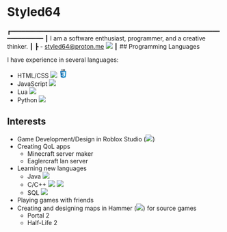 
# Styled64
┏━━━━━━━━━━━━━━━━━━━━━━━━━━━━━━━━━━━━━━━━━━━━━━━━━━━━━━━━━━━━━━━━━━━━
┃  I am a software enthusiast, programmer, and a creative thinker.
┃
┣  - styled64@proton.me <img src="https://seeklogo.com/images/P/proton-mail-logo-31D8CDC79E-seeklogo.com.png" width="20"/>
┃  ## Programming Languages

I have experience in several languages:
- HTML/CSS <img src="https://cdn-icons-png.flaticon.com/512/5968/5968267.png" width="20" /> <img src="https://raw.githubusercontent.com/github/explore/6c6508f34230f0ac0d49e847a326429eefbfc030/topics/css/css.png" width="20" />
- JavaScript <img src="https://github.com/user-attachments/assets/e78c836a-0224-4798-a415-42097db74bf9" width="20" />
- Lua <img src="https://upload.wikimedia.org/wikipedia/commons/c/cf/Lua-Logo.svg" width="20" />
- Python <img src="https://cdn3.iconfinder.com/data/icons/logos-and-brands-adobe/512/267_Python-512.png" width="20" />
## Interests
- Game Development/Design in Roblox Studio (<img src="https://static.wikia.nocookie.net/roblox/images/a/a0/Roblox_Studio_Icon_6.svg/revision/latest?cb=20230511025706" width="20"/>)
- Creating QoL apps
    + Minecraft server maker
    + Eaglercraft lan server
- Learning new languages
    + Java <img src="https://static-00.iconduck.com/assets.00/java-icon-1511x2048-6ikx8301.png" width="20"/>
    + C/C++ <img src="https://static-00.iconduck.com/assets.00/c-original-icon-1788x2048-6b74oi6m.png" width="20"/> <img src="https://user-images.githubusercontent.com/42747200/46140125-da084900-c26d-11e8-8ea7-c45ae6306309.png" width="20"/>
    + SQL <img src="https://static-00.iconduck.com/assets.00/office-database-icon-1966x2048-mah3mrgd.png" width="20"/>
- Playing games with friends
- Creating and designing maps in Hammer (<img src="https://developer.valvesoftware.com/w/images/thumb/4/4f/Icon-Hammer_4.x.png/16px-Icon-Hammer_4.x.png"/>) for source games
    + Portal 2
    + Half-Life 2
     
